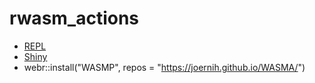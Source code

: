 # rwasm_actions
- [REPL](https://webr.r-wasm.org/latest/)
- [Shiny](https://shinylive.io/r/examples/)
- webr::install("WASMP", repos = "https://joernih.github.io/WASMA/")












